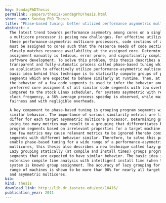 ```yaml
---
key: SondagPhDThesis
permalink: /papers/thesis/SondagPhDThesis.html
short_name: Sondag PhD Thesis
title: "Phase-based tuning: better utilized performance asymmetric multicores"
abstract: >
  The latest trend towards performance asymmetry among cores on a single chip of
  a multicore processor is posing new challenges. For effective utilization of
  these performance-asymmetric multicore processors, code sections of a program
  must be assigned to cores such that the resource needs of code sections
  closely matches resource availability at the assigned core. Determining this
  assignment manually is tedious, error prone, and significantly complicates
  software development. To solve this problem, this thesis describes a
  transparent and fully-automatic process called phase-based tuning which adapts
  an application to effectively utilize performance-asymmetric multicores. The
  basic idea behind this technique is to statically compute groups of program
  segments which are expected to behave similarly at runtime. Then, at runtime,
  the behavior of a few code segments is used to infer the behavior and
  preferred core assignment of all similar code segments with low overhead.
  Compared to the stock Linux scheduler, for systems asymmetric with respect to
  clock frequency, a 36% average process speedup is observed, while maintaining
  fairness and with negligible overheads.

  A key component to phase-based tuning is grouping program segments with
  similar behavior. The importance of various similarity metrics are likely to
  differ for each target asymmetric multicore processor. Determining groups
  using too many metrics may result in a grouping that differentiates between
  program segments based on irrelevant properties for a target machine. Using
  too few metrics may cause relevant metrics to be ignored thereby considering
  segments with different behavior similar. Therefore, to solve this problem and
  enable phase-based tuning for a wide range of a performance-asymmetric
  multicores, this thesis also describes a new technique called lazy grouping.
  Lazy grouping statically (at compile and install times) groups program
  segments that are expected to have similar behavior. The basic idea is to use
  extensive compile time analysis with intelligent install time (when the target
  system is known) group assignment. The accuracy of lazy grouping for a wide
  range of machines is shown to be more than 90% for nearly all target machines
  and asymmetric multicores.
bib:
kind: thesis
download_link: http://lib.dr.iastate.edu/etd/10416/
publication_year: 2011
---
```

